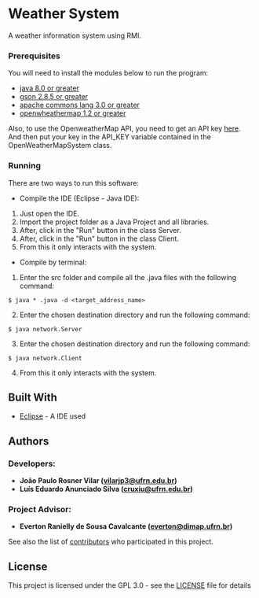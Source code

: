 # Weather System
 A weather information system using RMI.

### Prerequisites

You will need to install the modules below to run the program: 
* [java 8.0 or greater](http://www.oracle.com/technetwork/java/javase/downloads/jdk8-downloads-2133151.html)
* [gson 2.8.5 or greater](http://central.maven.org/maven2/com/google/code/gson/gson/)
* [apache commons lang 3.0 or greater](https://mvnrepository.com/artifact/org.apache.commons/commons-lang3/3.0)
* [openwheathermap 1.2 or greater](https://mvnrepository.com/artifact/org.openweathermap.java-api)

Also, to use the OpenweatherMap API, you need to get an API key [here](https://home.openweathermap.org/users/sign_up). And then put your key in the API_KEY variable contained in the OpenWeatherMapSystem class.

### Running

There are two ways to run this software:

* Compile the IDE (Eclipse - Java IDE):
1. Just open the IDE.
2. Import the project folder as a Java Project and all libraries.
3. After, click in the "Run" button in the class Server.
4. After, click in the "Run" button in the class Client.
5. From this it only interacts with the system.

* Compile by terminal:
1. Enter the src folder and compile all the .java files with the following command:
```
$ java * .java -d <target_address_name>
```
2. Enter the chosen destination directory and run the following command:
```
$ java network.Server
```
3. Enter the chosen destination directory and run the following command:
```
$ java network.Client
```
4. From this it only interacts with the system.

## Built With

* [Eclipse](https://www.eclipse.org/) - A IDE used

## Authors
### Developers: 
* **João Paulo Rosner Vilar ([vilarjp3@ufrn.edu.br](mailto:vilarjp3@ufrn.edu.br))**
* **Luís Eduardo Anunciado Silva ([cruxiu@ufrn.edu.br](mailto:cruxiu@ufrn.edu.br))** 
### Project Advisor: 
* **Everton Ranielly de Sousa Cavalcante ([everton@dimap.ufrn.br](mailto:everton@dimap.ufrn.br))** 

See also the list of [contributors](https://github.com/cruxiu/DIM0614-WeatherSystem/contributors) who participated in this project.

## License

This project is licensed under the GPL 3.0 - see the [LICENSE](LICENSE) file for details

